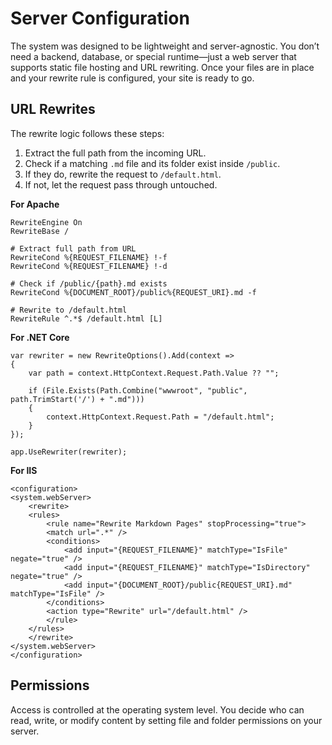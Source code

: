 Server Configuration
===========================================================

The system was designed to be lightweight and server-agnostic. You don’t need a backend, database, or special runtime—just a web server that supports static file hosting and URL rewriting. Once your files are in place and your rewrite rule is configured, your site is ready to go.

URL Rewrites
-----------------------------------------------------------

The rewrite logic follows these steps:

1. Extract the full path from the incoming URL.
2. Check if a matching `.md` file and its folder exist inside `/public`.
3. If they do, rewrite the request to `/default.html`.
4. If not, let the request pass through untouched.

**For Apache**

	RewriteEngine On
	RewriteBase /

	# Extract full path from URL
	RewriteCond %{REQUEST_FILENAME} !-f
	RewriteCond %{REQUEST_FILENAME} !-d

	# Check if /public/{path}.md exists
	RewriteCond %{DOCUMENT_ROOT}/public%{REQUEST_URI}.md -f

	# Rewrite to /default.html
	RewriteRule ^.*$ /default.html [L]

**For .NET Core**

 	var rewriter = new RewriteOptions().Add(context =>
	{
		var path = context.HttpContext.Request.Path.Value ?? "";

		if (File.Exists(Path.Combine("wwwroot", "public", path.TrimStart('/') + ".md")))
		{
			context.HttpContext.Request.Path = "/default.html";
		}
	});
	
	app.UseRewriter(rewriter);

**For IIS**

	<configuration>
	<system.webServer>
		<rewrite>
		<rules>
			<rule name="Rewrite Markdown Pages" stopProcessing="true">
			<match url=".*" />
			<conditions>
				<add input="{REQUEST_FILENAME}" matchType="IsFile" negate="true" />
				<add input="{REQUEST_FILENAME}" matchType="IsDirectory" negate="true" />
				<add input="{DOCUMENT_ROOT}/public{REQUEST_URI}.md" matchType="IsFile" />
			</conditions>
			<action type="Rewrite" url="/default.html" />
			</rule>
		</rules>
		</rewrite>
	</system.webServer>
	</configuration>

Permissions
-----------------------------------------------------------

Access is controlled at the operating system level. You decide who can read, write, or modify content by setting file and folder permissions on your server.